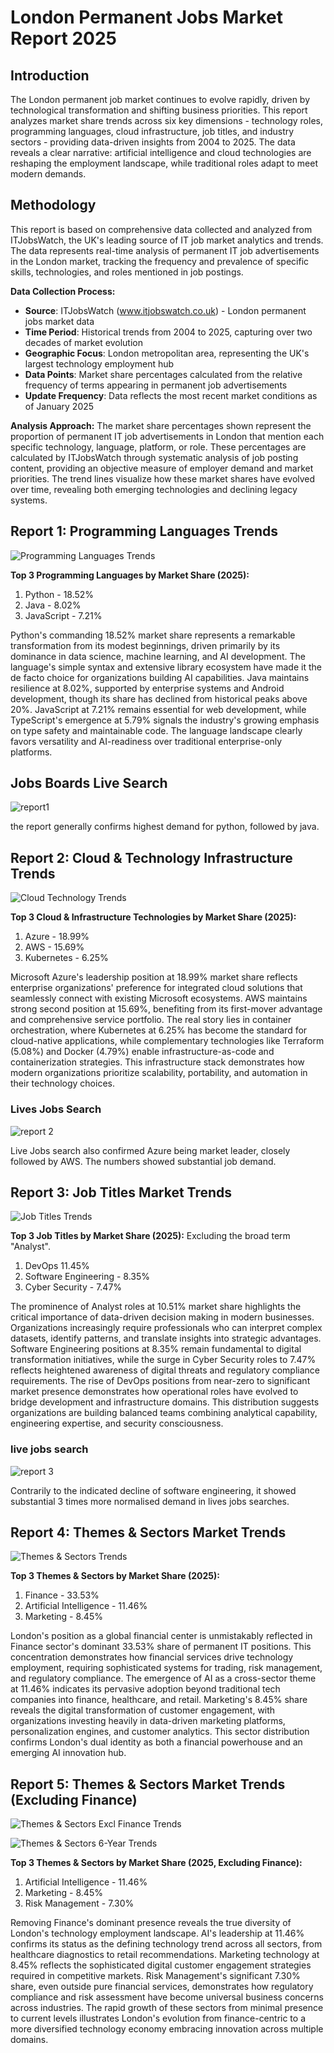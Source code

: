 # London Permanent Jobs Market Report 2025

## Introduction

The London permanent job market continues to evolve rapidly, driven by technological transformation and shifting business priorities. This report analyzes market share trends across six key dimensions - technology roles, programming languages, cloud infrastructure, job titles, and industry sectors - providing data-driven insights from 2004 to 2025. The data reveals a clear narrative: artificial intelligence and cloud technologies are reshaping the employment landscape, while traditional roles adapt to meet modern demands.

## Methodology

This report is based on comprehensive data collected and analyzed from ITJobsWatch, the UK's leading source of IT job market analytics and trends. The data represents real-time analysis of permanent IT job advertisements in the London market, tracking the frequency and prevalence of specific skills, technologies, and roles mentioned in job postings.

**Data Collection Process:**
- **Source**: ITJobsWatch (www.itjobswatch.co.uk) - London permanent jobs market data
- **Time Period**: Historical trends from 2004 to 2025, capturing over two decades of market evolution
- **Geographic Focus**: London metropolitan area, representing the UK's largest technology employment hub
- **Data Points**: Market share percentages calculated from the relative frequency of terms appearing in permanent job advertisements
- **Update Frequency**: Data reflects the most recent market conditions as of January 2025

**Analysis Approach:**
The market share percentages shown represent the proportion of permanent IT job advertisements in London that mention each specific technology, language, platform, or role. These percentages are calculated by ITJobsWatch through systematic analysis of job posting content, providing an objective measure of employer demand and market priorities. The trend lines visualize how these market shares have evolved over time, revealing both emerging technologies and declining legacy systems.

## Report 1: Programming Languages Trends

![Programming Languages Trends](programming_languages_trends.png)

**Top 3 Programming Languages by Market Share (2025):**
1. Python - 18.52%
2. Java - 8.02%
3. JavaScript - 7.21%

Python's commanding 18.52% market share represents a remarkable transformation from its modest beginnings, driven primarily by its dominance in data science, machine learning, and AI development. The language's simple syntax and extensive library ecosystem have made it the de facto choice for organizations building AI capabilities. Java maintains resilience at 8.02%, supported by enterprise systems and Android development, though its share has declined from historical peaks above 20%. JavaScript at 7.21% remains essential for web development, while TypeScript's emergence at 5.79% signals the industry's growing emphasis on type safety and maintainable code. The language landscape clearly favors versatility and AI-readiness over traditional enterprise-only platforms.

## Jobs Boards Live Search

![report1](jobs-boards/report1_languages_comparison.png)

the report generally confirms highest demand for python, followed by java.

## Report 2: Cloud & Technology Infrastructure Trends

![Cloud Technology Trends](cloud_technology_trends.png)

**Top 3 Cloud & Infrastructure Technologies by Market Share (2025):**
1. Azure - 18.99%
2. AWS - 15.69%
3. Kubernetes - 6.25%

Microsoft Azure's leadership position at 18.99% market share reflects enterprise organizations' preference for integrated cloud solutions that seamlessly connect with existing Microsoft ecosystems. AWS maintains strong second position at 15.69%, benefiting from its first-mover advantage and comprehensive service portfolio. The real story lies in container orchestration, where Kubernetes at 6.25% has become the standard for cloud-native applications, while complementary technologies like Terraform (5.08%) and Docker (4.79%) enable infrastructure-as-code and containerization strategies. This infrastructure stack demonstrates how modern organizations prioritize scalability, portability, and automation in their technology choices.

### Lives Jobs Search

![report 2](jobs-boards/report2_cloud_comparison.png)

Live Jobs search also confirmed Azure being market leader, closely followed by AWS. The numbers showed substantial job demand.

## Report 3: Job Titles Market Trends

![Job Titles Trends](job_titles_trends.png)

**Top 3 Job Titles by Market Share (2025):**
Excluding the broad term "Analyst".

1. DevOps 11.45%
2. Software Engineering - 8.35%
3. Cyber Security - 7.47%

The prominence of Analyst roles at 10.51% market share highlights the critical importance of data-driven decision making in modern businesses. Organizations increasingly require professionals who can interpret complex datasets, identify patterns, and translate insights into strategic advantages. Software Engineering positions at 8.35% remain fundamental to digital transformation initiatives, while the surge in Cyber Security roles to 7.47% reflects heightened awareness of digital threats and regulatory compliance requirements. The rise of DevOps positions from near-zero to significant market presence demonstrates how operational roles have evolved to bridge development and infrastructure domains. This distribution suggests organizations are building balanced teams combining analytical capability, engineering expertise, and security consciousness.

### live jobs search

![report 3](jobs-boards/report3_titles_comparison.png)

Contrarily to the indicated decline of software engineering, it showed substantial 3 times more normalised demand in lives jobs searches. 

## Report 4: Themes & Sectors Market Trends

![Themes & Sectors Trends](themes_sectors_trends.png)

**Top 3 Themes & Sectors by Market Share (2025):**
1. Finance - 33.53%
2. Artificial Intelligence - 11.46%
3. Marketing - 8.45%

London's position as a global financial center is unmistakably reflected in Finance sector's dominant 33.53% share of permanent IT positions. This concentration demonstrates how financial services drive technology employment, requiring sophisticated systems for trading, risk management, and regulatory compliance. The emergence of AI as a cross-sector theme at 11.46% indicates its pervasive adoption beyond traditional tech companies into finance, healthcare, and retail. Marketing's 8.45% share reveals the digital transformation of customer engagement, with organizations investing heavily in data-driven marketing platforms, personalization engines, and customer analytics. This sector distribution confirms London's dual identity as both a financial powerhouse and an emerging AI innovation hub.

## Report 5: Themes & Sectors Market Trends (Excluding Finance)

![Themes & Sectors Excl Finance Trends](themes_sectors_excl_finance_trends.png)

![Themes & Sectors 6-Year Trends](themes_sectors_6year_trends.png)

**Top 3 Themes & Sectors by Market Share (2025, Excluding Finance):**
1. Artificial Intelligence - 11.46%
2. Marketing - 8.45%
3. Risk Management - 7.30%

Removing Finance's dominant presence reveals the true diversity of London's technology employment landscape. AI's leadership at 11.46% confirms its status as the defining technology trend across all sectors, from healthcare diagnostics to retail recommendations. Marketing technology at 8.45% reflects the sophisticated digital customer engagement strategies required in competitive markets. Risk Management's significant 7.30% share, even outside pure financial services, demonstrates how regulatory compliance and risk assessment have become universal business concerns across industries. The rapid growth of these sectors from minimal presence to current levels illustrates London's evolution from finance-centric to a more diversified technology economy embracing innovation across multiple domains.